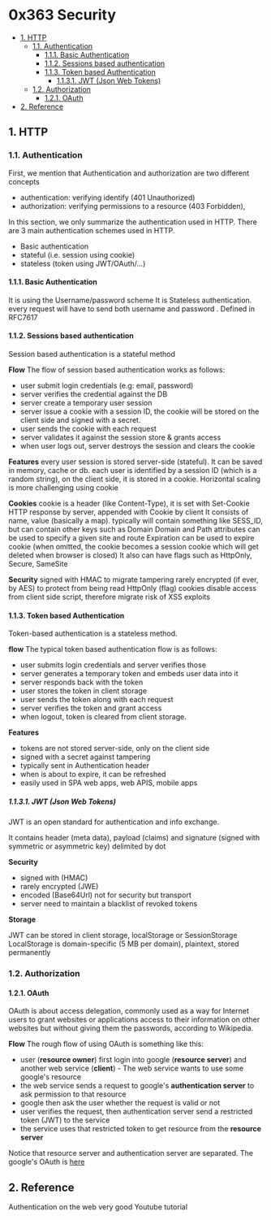 # 0x363 Security

- [1. HTTP](#1-http)
    - [1.1. Authentication](#11-authentication)
        - [1.1.1. Basic Authentication](#111-basic-authentication)
        - [1.1.2. Sessions based authentication](#112-sessions-based-authentication)
        - [1.1.3. Token based Authentication](#113-token-based-authentication)
            - [1.1.3.1. JWT (Json Web Tokens)](#1131-jwt-json-web-tokens)
    - [1.2. Authorization](#12-authorization)
        - [1.2.1. OAuth](#121-oauth)
- [2. Reference](#2-reference)

## 1. HTTP
### 1.1. Authentication
First, we mention that Authentication and authorization are two different concepts
- authentication: verifying identify (401 Unauthorized)
- authorization: verifying permissions to a resource (403 Forbidden), 

In this section, we only summarize the authentication used in HTTP. There are 3 main authentication schemes used in HTTP.

- Basic authentication
- stateful (i.e. session using cookie)
- stateless (token using JWT/OAuth/...)

#### 1.1.1. Basic Authentication
It is using the Username/password scheme
It is Stateless authentication. every request will have to send both username and password . Defined in RFC7617

#### 1.1.2. Sessions based authentication
Session based authentication is a stateful method

**Flow**
The flow of session based authentication works as follows:

- user submit login credentials (e.g: email, password)
- server verifies the credential against the DB
- server create a temporary user session
- server issue a cookie with a session ID, the cookie will be stored on the client side and signed with a secret.
- user sends the cookie with each request
- server validates it against the session store & grants access
- when user logs out, server destroys the session and clears the cookie

**Features**
every user session is stored server-side (stateful). It can be saved in memory, cache or db.
each user is identified by a session ID (which is a random string), on the client side, it is stored in a cookie.
Horizontal scaling is more challenging using cookie

**Cookies**
cookie is a header (like Content-Type), it is set with Set-Cookie HTTP response by server, appended with Cookie by client
It consists of name, value (basically a map). typically will contain something like SESS_ID, but can contain other keys such as Domain
Domain and Path attributes can be used to specify a given site and route
Expiration can be used to expire cookie (when omitted, the cookie becomes a session cookie which will get deleted when browser is closed)
It also can have flags such as HttpOnly, Secure, SameSite

**Security**
signed with HMAC to migrate tampering
rarely encrypted (if ever, by AES) to protect from being read
HttpOnly (flag) cookies disable access from client side script, therefore migrate risk of XSS exploits


#### 1.1.3. Token based Authentication
Token-based authentication is a stateless method. 

**flow**
The typical token based authentication flow is as follows:

- user submits login credentials and server verifies those
- server generates a temporary token and embeds user data into it
- server responds back with the token
- user stores the token in client storage
- user sends the token along with each request
- server verifies the token and grant access
- when logout, token is cleared from client storage.

**Features**
- tokens are not stored server-side, only on the client side
- signed with a secret against tampering
- typically sent in Authentication header
- when is about to expire, it can be refreshed
- easily used in SPA web apps, web APIS, mobile apps

##### 1.1.3.1. JWT (Json Web Tokens)
JWT is an open standard for authentication and info exchange. 

It contains header (meta data), payload (claims) and signature (signed with symmetric or asymmetric key) delimited by dot

**Security** 
- signed with (HMAC)
- rarely encrypted (JWE)
- encoded (Base64Url) not for security but transport
- server need to maintain a blacklist of revoked tokens 
  
**Storage**

JWT can be stored in client storage, localStorage or SessionStorage
LocalStorage is domain-specific (5 MB per domain), plaintext, stored permanently

### 1.2. Authorization
#### 1.2.1. OAuth
OAuth is about access delegation, commonly used as a way for Internet users to grant websites or applications access to their information on other websites but without giving them the passwords, according to Wikipedia.

**Flow**
The rough flow of using OAuth is something like this:
- user (**resource owner**) first login into google (**resource server**) and another web service (**client**) - The web service wants to use some google's resource
- the web service sends a request to google's **authentication server** to ask permission to that resource
- google then ask the user whether the request is valid or not
- user verifies the request, then authentication server send a restricted token (JWT) to the service
- the service uses that restricted token to get resource from the **resource server**

Notice that resource server and authentication server are separated. The google's OAuth is [here](https://developers.google.com/drive/api/v3/about-auth)

## 2. Reference
Authentication on the web very good Youtube tutorial
